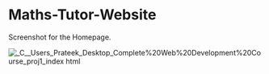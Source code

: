 # Maths-Tutor-Website

Screenshot for the Homepage.

![_C__Users_Prateek_Desktop_Complete%20Web%20Development%20Course_proj1_index html](https://user-images.githubusercontent.com/23305714/79226278-17bacb80-7e2c-11ea-8c3e-be5700e8c44f.png)
